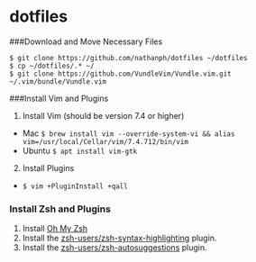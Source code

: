 # dotfiles

###Download and Move Necessary Files
```
$ git clone https://github.com/nathanph/dotfiles ~/dotfiles
$ cp ~/dotfiles/.* ~/
$ git clone https://github.com/VundleVim/Vundle.vim.git ~/.vim/bundle/Vundle.vim
```

###Install Vim and Plugins
1. Install Vim (should be version 7.4 or higher)
  * Mac `$ brew install vim --override-system-vi && alias vim=/usr/local/Cellar/vim/7.4.712/bin/vim`
  * Ubuntu `$ apt install vim-gtk`
2. Install Plugins
  * `$ vim +PluginInstall +qall`

### Install Zsh and Plugins
1. Install [Oh My Zsh](https://github.com/robbyrussell/oh-my-zsh)
2. Install the [zsh-users/zsh-syntax-highlighting](https://github.com/zsh-users/zsh-syntax-highlighting)
   plugin.
3. Install the [zsh-users/zsh-autosuggestions](https://github.com/zsh-users/zsh-autosuggestions)
   plugin.
